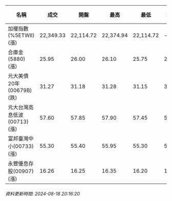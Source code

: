 | 名稱 | 成交 | 開盤 | 最高 | 最低 | 均價 | 成交金額(億) | 昨收 | 漲跌幅 | 漲跌 | 總量 | 昨量 | 振幅 |
| -------- | -------- | -------- | -------- |-------- | -------- | -------- |-------- |-------- |-------- | -------- | -------- |-------- |
|加權指數(%5ETWII) (漲)|22,349.33|22,114.72|22,374.94|22,114.72|-|4,168.12|21,895.17|2.07%|454.16|8,193,132|0|1.19%|
|合庫金(5880) (漲)|25.95|26.00|26.10|25.75|25.97|4.77|25.55|1.57%|0.40|18,362|12,320|1.37%|
|元大美債20年(00679B) (跌)|31.27|31.18|31.28|31.15|31.25|44.79|31.36|0.29%|0.09|143,311|160,784|0.41%|
|元大台灣高息低波(00713) (漲)|57.60|57.85|57.90|57.45|57.62|5.20|57.20|0.70%|0.40|9,025|8,602|0.79%|
|富邦臺灣中小(00733) (漲)|55.30|55.40|55.95|55.30|55.63|0.823|54.10|2.22%|1.20|1,479|769|1.20%|
|永豐優息存股(00907) (漲)|16.26|16.25|16.35|16.20|16.27|0.800|16.05|1.31%|0.21|4,918|4,115|0.93%|
###### 資料更新時間: 2024-08-18 20:16:20